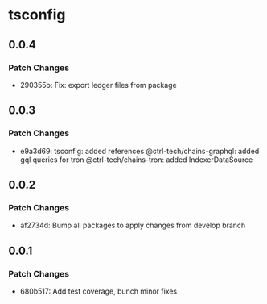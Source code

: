 # tsconfig

## 0.0.4

### Patch Changes

- 290355b: Fix: export ledger files from package

## 0.0.3

### Patch Changes

- e9a3d69: tsconfig: added references
  @ctrl-tech/chains-graphql: added gql queries for tron
  @ctrl-tech/chains-tron: added IndexerDataSource

## 0.0.2

### Patch Changes

- af2734d: Bump all packages to apply changes from develop branch

## 0.0.1

### Patch Changes

- 680b517: Add test coverage, bunch minor fixes
